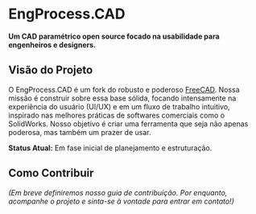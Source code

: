 # EngProcess.CAD

**Um CAD paramétrico open source focado na usabilidade para engenheiros e designers.**

## Visão do Projeto

O EngProcess.CAD é um fork do robusto e poderoso [FreeCAD](https://github.com/FreeCAD/FreeCAD). Nossa missão é construir sobre essa base sólida, focando intensamente na experiência do usuário (UI/UX) e em um fluxo de trabalho intuitivo, inspirado nas melhores práticas de softwares comerciais como o SolidWorks. Nosso objetivo é criar uma ferramenta que seja não apenas poderosa, mas também um prazer de usar.

**Status Atual:** Em fase inicial de planejamento e estruturação.

## Como Contribuir
*(Em breve definiremos nosso guia de contribuição. Por enquanto, acompanhe o projeto e sinta-se à vontade para entrar em contato!)*
